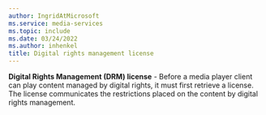 ```yaml
---
author: IngridAtMicrosoft
ms.service: media-services
ms.topic: include
ms.date: 03/24/2022
ms.author: inhenkel
title: Digital rights management license
---
```


**Digital Rights Management (DRM) license** - Before a media player client can play content managed by digital rights, it must first retrieve a license. The license communicates the restrictions placed on the content by digital rights management.
